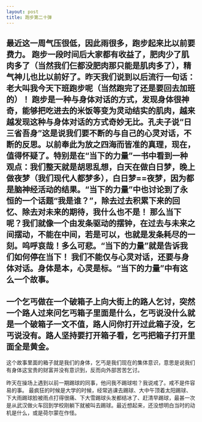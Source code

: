 ```yaml
---
layout: post
title: 跑步第二十弹
---
```

最近这一周气压很低，因此雨很多，跑步起来比以前要费力。
跑步一段时间后大家都有收益了，肥肉少了肌肉多了（当然我们仨都没肥肉那只能是肌肉多了），精气神儿也比以前好了。昨天我们说到以后流行一句话：老大叫我今天下班跑步呢（当然跑完了还是要回去加班的）！
跑步是一种与身体对话的方式，发现身体很神奇，能够把吃进去的米饭等变为灵动结实的肌肉，越来越发现这种与身体对话的方式奇妙无比。孔夫子说“日三省吾身”这是说我们要不断的与自己的心灵对话，不断的反思。以前奉此为放之四海而皆准的真理，现在，值得怀疑了。特别是在“当下的力量”一书中看到一种观点：我们整天就是胡思乱想，白天在做白日梦，晚上做夜梦（我们现代人都梦多），白日梦==夜梦，因为都是脑神经活动的结果。“当下的力量”中也讨论到了永恒的一个话题“我是谁？”，除去过去积累下来的回忆、除去对未来的期待，我什么也不是！
那么当下呢？我们就像一个由发条驱动的摆钟，在过去与未来之间摆动，不能在中间，若是可以，也就是发条耗尽的一刻。呜呼哀哉！多么可悲。“当下的力量”就是告诉我们如何停在当下！
我们不能仅与心灵对话，还要与身体对话。身体是本，心灵是标。“当下的力量”中有这么一个故事。
----------------------------------------------------------------------------
一个乞丐做在一个破箱子上向大街上的路人乞讨，突然一个路人过来问乞丐箱子里面是什么，乞丐说没什么就是一个破箱子一文不值，路人问你打开过此箱子没，乞丐说没有。路人坚持要打开箱子看，乞丐把箱子打开里面全是黄金。
----------------------------------------------------------------------------
这个故事里面的箱子就是我们的身体，乞丐是我们现在的集体意识，意思是说我们有身体这宝贵的财富并没有意识到，反而向外部苦苦乞讨。



昨天在操场上遇到以前一期踢球的同事，他问我不踢球啦？我说戒了。戒不是件容易的事。
最疯狂的时候是大学的时候，经常逃课去踢球、大中午顶着太阳踢球、下大雨踢球脸被雨点打得很痛、下大雪踢球头发都结冰了、赶清早踢球，最甚一次是从武汉做火车回到学校刚躺下就被叫去踢球。最近想起来，还没想明白当时的动机是什么，或是荷尔蒙在作怪。
